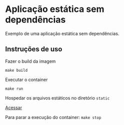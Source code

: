 # Aplicação estática sem dependências

Exemplo de uma aplicação estática sem dependências. 

## Instruções de uso

Fazer o build da imagem

```
make build
```

Executar o container

```
make run 
```

Hospedar os arquivos estáticos no diretório `static`

[Acessar](http://localhost:8080)

Para parar a execução do container: `make stop`

